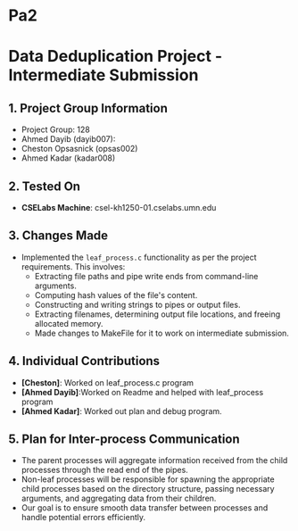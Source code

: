 # Pa2
# Data Deduplication Project - Intermediate Submission

## 1. Project Group Information
- Project Group: 128
- Ahmed Dayib (dayib007):
- Cheston Opsasnick (opsas002)
- Ahmed Kadar (kadar008)

## 2. Tested On
- **CSELabs Machine**: csel-kh1250-01.cselabs.umn.edu

## 3. Changes Made
- Implemented the `leaf_process.c` functionality as per the project requirements. This involves:
  - Extracting file paths and pipe write ends from command-line arguments.
  - Computing hash values of the file's content.
  - Constructing and writing strings to pipes or output files.
  - Extracting filenames, determining output file locations, and freeing allocated memory.
  - Made changes to MakeFile for it to work on intermediate submission.

## 4. Individual Contributions
- **[Cheston]**: Worked on leaf_process.c program
- **[Ahmed Dayib]**:Worked on Readme and helped with leaf_process program
- **[Ahmed Kadar]**: Worked out plan and debug program.

## 5. Plan for Inter-process Communication
- The parent processes will aggregate information received from the child processes through the read end of the pipes.
- Non-leaf processes will be responsible for spawning the appropriate child processes based on the directory structure, passing necessary arguments, and aggregating data from their children.
- Our goal is to ensure smooth data transfer between processes and handle potential errors efficiently.


